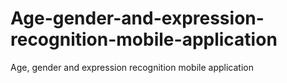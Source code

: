 # Age-gender-and-expression-recognition-mobile-application
Age, gender and expression recognition mobile application
